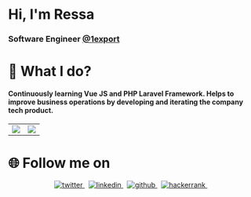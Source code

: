 # Hi, I'm Ressa
### Software Engineer [@1export](http://1export.net)

# 🌱 What I do?
#### Continuously learning Vue JS and PHP Laravel Framework. Helps to improve business operations by developing and iterating the company tech product. 

<table>
  <tr>
    <td valign="top">
        <a href="https://github-readme-stats.vercel.app/api?username=nressa&count_private=true&show_icons=true&theme=tokyonight">
            <img align="center" src="https://github-readme-stats.vercel.app/api?username=nressa&count_private=true&show_icons=true&theme=tokyonight" />
        </a></td>
    <td valign="top"><a href="https://github-readme-stats.vercel.app/api/top-langs/?username=nressa&layout=compact&theme=tokyonight">
            <img align="center" src="https://github-readme-stats.vercel.app/api/top-langs/?username=nressa&layout=compact&theme=tokyonight" /></a>
    </td>
  </tr>
</table>

# 🌐 Follow me on
<p align="center">
  <a href="https://twitter.com/MagbanuaRessa" rel="nofollow noreferrer">
    <img src="https://img.shields.io/badge/Twitter-1DA1F2?style=for-the-badge&logo=twitter&logoColor=white" alt="twitter">
  </a> &nbsp; 
  <a href="https://www.linkedin.com/in/ressa-nova-magbanua-3a7850172/" rel="nofollow noreferrer">
    <img src="https://img.shields.io/badge/LinkedIn-0077B5?style=for-the-badge&logo=linkedin&logoColor=white" alt="linkedin">
  </a> &nbsp; 
  <a href="https://github.com/nressa" rel="nofollow noreferrer">
    <img src="https://img.shields.io/badge/GitHub-100000?style=for-the-badge&logo=github&logoColor=white" alt="github">
  </a> &nbsp;  
  <a href="https://www.hackerrank.com/mressanova" rel="nofollow noreferrer">
    <img src="https://img.shields.io/badge/GitHub-100000?style=for-the-badge&logo=hackerrannk&logoColor=white" alt="hackerrank">
  </a> &nbsp; 
</p>
